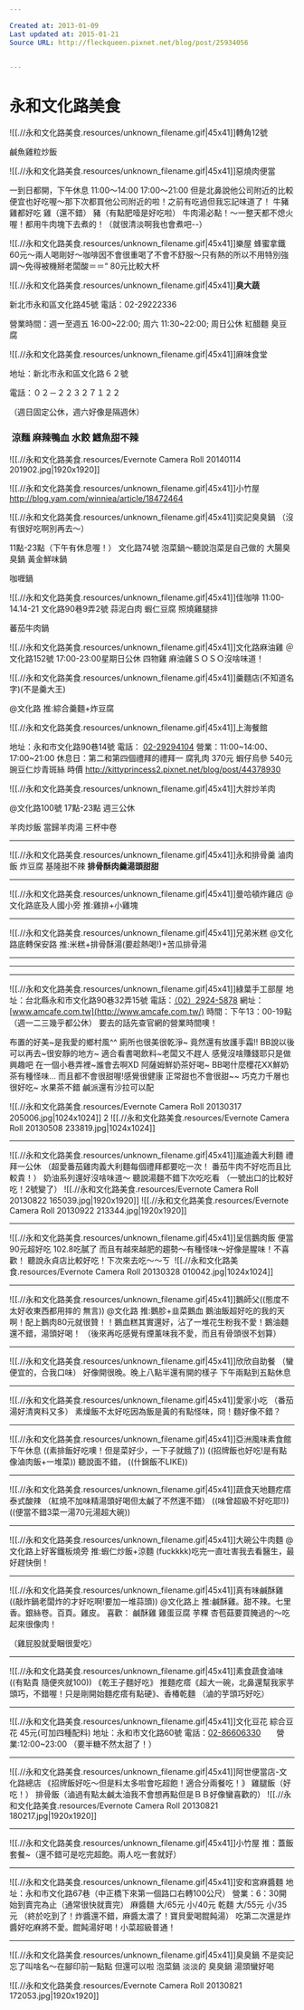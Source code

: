 ```yaml
---

Created at: 2013-01-09
Last updated at: 2015-01-21
Source URL: http://fleckqueen.pixnet.net/blog/post/25934056


---
```


# 永和文化路美食


![[.//永和文化路美食.resources/unknown_filename.gif\|45x41]]轉角12號

鹹魚雞粒炒飯

![[.//永和文化路美食.resources/unknown_filename.gif\|45x41]]惡燒肉便當

一到日都開，下午休息
11:00～14:00
17:00～21:00
但是北鼻說他公司附近的比較便宜也好吃喔～那下次都買他公司附近的啦！之前有吃過但我忘記味道了！
牛豬雞都好吃
雞（還不錯）
豬（有點肥噎是好吃啦）
牛肉湯必點！～一整天都不熄火喔！都用牛肉塊下去煮的！（就很清淡啊我也會煮吧--）

![[.//永和文化路美食.resources/unknown_filename.gif\|45x41]]樂屋
蜂蜜拿鐵60元～兩人喝剛好～咖啡因不會很重喝了不會不舒服～只有熱的所以不用特別強調～免得被機掰老闆酸＝＝“
80元比較大杯

![[.//永和文化路美食.resources/unknown_filename.gif\|45x41]]**臭大蔬**

新北市永和區文化路45號
電話：02-29222336

營業時間：週一至週五 16:00~22:00; 周六 11:30~22:00; 周日公休
紅醋麵
臭豆腐

![[.//永和文化路美食.resources/unknown_filename.gif\|45x41]]麻味食堂

地址：新北市永和區文化路６２號   

電話：０２－２２３２７１２２

（週日固定公休，週六好像是隔週休）  

###  涼麵 麻辣鴨血 水餃 鱈魚甜不辣

![[.//永和文化路美食.resources/Evernote Camera Roll 20140114 201902.jpg\|1920x1920]]

![[.//永和文化路美食.resources/unknown_filename.gif\|45x41]]小竹屋
<http://blog.yam.com/winniea/article/18472464>

![[.//永和文化路美食.resources/unknown_filename.gif\|45x41]]奕記臭臭鍋
（沒有很好吃啊別再去～）

11點-23點（下午有休息喔！）
文化路74號
泡菜鍋～聽說泡菜是自己做的
大腸臭臭鍋
黃金鮮味鍋

咖喱鍋

![[.//永和文化路美食.resources/unknown_filename.gif\|45x41]]佳咖啡
11:00\-14.14-21
文化路90巷9弄2號
蒜泥白肉
蝦仁豆腐
照燒雞腿排

蕃茄牛肉鍋

![[.//永和文化路美食.resources/unknown_filename.gif\|45x41]]文化路麻油雞
＠文化路152號
17:00-23:00星期日公休
四物雞
麻油雞ＳＯＳＯ沒啥味道！

![[.//永和文化路美食.resources/unknown_filename.gif\|45x41]]羹麵店(不知道名字)(不是羹大王)

@文化路
推:綜合羹麵+炸豆腐

![[.//永和文化路美食.resources/unknown_filename.gif\|45x41]]上海餐館

地址：永和市文化路90巷14號
電話： [02-29294104](tel:02-29294104) 
營業：11:00~14:00、17:00~21:00
休息日：第二和第四個禮拜的禮拜一
腐乳肉 370元
蝦仔烏參 540元
豌豆仁炒青斑絲 時價
<http://kittyprincess2.pixnet.net/blog/post/44378930>

![[.//永和文化路美食.resources/unknown_filename.gif\|45x41]]大胖炒羊肉

@文化路100號
17點-23點
週三公休

羊肉炒飯
當歸羊肉湯
三杯中卷

* * *

![[.//永和文化路美食.resources/unknown_filename.gif\|45x41]]永和排骨羹
滷肉飯
炸豆腐
基隆甜不辣
**排骨酥肉羹湯頭甜甜**

* * *

![[.//永和文化路美食.resources/unknown_filename.gif\|45x41]]曼哈頓炸雞店
@文化路底及人國小旁
推:雞排+小雞塊

* * *

![[.//永和文化路美食.resources/unknown_filename.gif\|45x41]]兄弟米糕
@文化路底轉保安路
推:米糕+排骨酥湯(要趁熱喝!)+苦瓜排骨湯

* * *

* * *

* * *

![[.//永和文化路美食.resources/unknown_filename.gif\|45x41]]綠葉手工部屋
地址：台北縣永和市文化路90巷32弄15號
電話：[（02）2924-5878](tel:%EF%BC%8802%EF%BC%892924-5878)
網址：[www.amcafe.com.tw](http://www.amcafe.com.tw/)
時間：下午13：00\-19點（週一二三幾乎都公休）
要去的話先查官網的營業時間噢！

布置的好美~是我愛的鄉村風^^
廁所也很美很乾淨~
竟然還有放護手霜!!
BB說以後可以再去~很安靜的地方~
適合看書喝飲料~老闆又不趕人
感覺沒啥賺錢耶只是做興趣吧
在一個小巷弄裡~誰會去啊XD
阿薩姆鮮奶茶好喝~
BB喝什麼櫻花XX鮮奶茶有種怪味...
而且都不會很甜喔!感覺很健康
正常甜也不會很甜~~
巧克力千層也很好吃~
水果茶不錯
鹹派還有沙拉可以配

![[.//永和文化路美食.resources/Evernote Camera Roll 20130317 205006.jpg\|1024x1024]]
2
![[.//永和文化路美食.resources/Evernote Camera Roll 20130508 233819.jpg\|1024x1024]]

* * *

![[.//永和文化路美食.resources/unknown_filename.gif\|45x41]]嵐迪義大利麵
禮拜一公休
（超愛番茄雞肉義大利麵每個禮拜都要吃一次！
番茄牛肉不好吃而且比較貴！）
奶油系列還好沒啥味道〜
聽說湯麵不錯下次吃吃看
（一號出口的比較好吃！2號變了）
![[.//永和文化路美食.resources/Evernote Camera Roll 20130822 165039.jpg\|1920x1920]]
![[.//永和文化路美食.resources/Evernote Camera Roll 20130922 213344.jpg\|1920x1920]]

* * *

![[.//永和文化路美食.resources/unknown_filename.gif\|45x41]]呈信鵝肉飯
便當90元超好吃
102.8吃膩了 而且有越來越肥的趨勢～有種怪味～好像是腥味！不喜歡！
聽說永貞店比較好吃！下次來去吃～～ㄎ 
![[.//永和文化路美食.resources/Evernote Camera Roll 20130328 010042.jpg\|1024x1024]]

* * *

![[.//永和文化路美食.resources/unknown_filename.gif\|45x41]]鵝師父((態度不太好收東西都用摔的 無言))
@文化路
推:鵝胗+韭菜鵝血
鵝油飯超好吃的我的天啊！配上鵝肉80元就很贊！！鵝血糕其實還好，沾了一堆花生粉我不愛！鵝油麵還不錯，湯頭好喝！
（後來再吃感覺有煙薰味我不愛，而且有骨頭很不划算）

* * *

![[.//永和文化路美食.resources/unknown_filename.gif\|45x41]]欣欣自助餐
（蠻便宜的，合我口味）
好像開很晚。晚上八點半還有開的樣子
下午兩點到五點休息

* * *

![[.//永和文化路美食.resources/unknown_filename.gif\|45x41]]愛家小吃
（番茄湯好清爽料又多）
素燥飯不太好吃因為飯是黃的有點怪味，冏！麵好像不錯？

* * *

![[.//永和文化路美食.resources/unknown_filename.gif\|45x41]]亞洲風味素食館
下午休息
((素排飯好吃噢！但是菜好少，一下子就餓了))
((招牌飯也好吃!是有點像滷肉飯+一堆菜))
聽說面不錯，
((什錦飯不LIKE))

* * *

![[.//永和文化路美食.resources/unknown_filename.gif\|45x41]]蔬食天地麵疙瘩
泰式酸辣
（紅燒不加味精湯頭好喝但太鹹了不然還不錯）
((味曾超級不好吃耶!))
((便當不錯3菜一湯70元湯超大碗))

* * *

![[.//永和文化路美食.resources/unknown_filename.gif\|45x41]]大碗公牛肉麵
@文化路上好客鐵板燒旁
推:蝦仁炒飯+涼麵
(fuckkkk)吃完一直吐害我去看醫生，最好趕快倒！

* * *

![[.//永和文化路美食.resources/unknown_filename.gif\|45x41]]真有味鹹酥雞((敲炸鍋老闆炸的才好吃啊!要加一堆蒜頭))
@文化路上
推:鹹酥雞。甜不辣。七里香。銀絲卷。百頁。雞皮。
喜歡：
鹹酥雞
雞蛋豆腐
芋粿
杏苞菇要買腌過的～吃起來很像肉！

（雞屁股就愛睏很愛吃）

* * *

![[.//永和文化路美食.resources/unknown_filename.gif\|45x41]]素食蔬食滷味((有點貴 隨便夾就100))
｟乾王子麵好吃｠
推麵疙瘩｟超大一碗，北鼻還幫我家芋頭巧，不錯喔！只是剛開始麵疙瘩有點硬｠、香椿乾麵
（滷的芋頭巧好吃）

* * *

![[.//永和文化路美食.resources/unknown_filename.gif\|45x41]]文化豆花
綜合豆花 45元(可加四種配料)
地址：永和市文化路60號
電話：[02-86606330](tel:02-86606330)      
營業:12:00~23:00
（要半糖不然太甜了！）

* * *

![[.//永和文化路美食.resources/unknown_filename.gif\|45x41]]阿世便當店-文化路總店
｟招牌飯好吃～但是料太多啦會吃超飽！適合分兩餐吃！｠
雞腿飯（好吃！）
排骨飯（滷過有點太鹹太油我不會想再點但是ＢＢ好像蠻喜歡的）
![[.//永和文化路美食.resources/Evernote Camera Roll 20130821 180217.jpg\|1920x1920]]

* * *

![[.//永和文化路美食.resources/unknown_filename.gif\|45x41]]小竹屋
推：蓋飯套餐~（還不錯可是吃完超飽。兩人吃一套就好）

* * *

![[.//永和文化路美食.resources/unknown_filename.gif\|45x41]]安和宮麻醬麵
地址：永和市文化路67巷（中正橋下來第一個路口右轉100公尺）
營業：6：30開始到賣完為止（通常很快就賣完）
麻醬麵 大/65元 小/40元
乾麵 大/55元 小/35元
（終於吃到了！炸醬還不錯，麻醬太濃了！寶貝愛喝餛飩湯）
吃第二次還是炸醬好吃麻將不愛。餛飩湯好喝！小菜超級普通！

* * *

![[.//永和文化路美食.resources/unknown_filename.gif\|45x41]]臭臭鍋
不是奕記忘了叫啥名～在腳印前一點點
但還可以啦
泡菜鍋 淡淡的
臭臭鍋 湯頭蠻好喝

![[.//永和文化路美食.resources/Evernote Camera Roll 20130821 172053.jpg\|1920x1920]]

